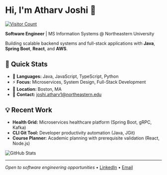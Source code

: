 # Hi, I'm Atharv Joshi 👋

[![Visitor Count](https://profile-counter.glitch.me/joshiatharv1/count.svg)](https://github.com/joshiatharv1)

**Software Engineer** | MS Information Systems @ Northeastern University

Building scalable backend systems and full-stack applications with **Java**, **Spring Boot**, **React**, and **AWS**.

## 🚀 Quick Stats
- 🔧 **Languages:** Java, JavaScript, TypeScript, Python
- ⚡ **Focus:** Microservices, System Design, Full-Stack Development
- 📍 **Location:** Boston, MA
- 📧 **Contact:** joshi.atharv1@northeastern.edu

## 💡 Recent Work
- **Health Grid:** Microservices healthcare platform (Spring Boot, gRPC, Kafka)
- **CLI Git Tool:** Developer productivity automation (Java, JGit)
- **Course Planner:** Academic planning with prerequisite validation (React, Node.js)

![GitHub Stats](https://github-readme-stats.vercel.app/api?username=joshiatharv1&show_icons=true&theme=default&hide_border=true&count_private=true)

---
*Open to software engineering opportunities* • [LinkedIn](https://linkedin.com/in/atharvjoshi) • [Email](mailto:joshi.atharv1@northeastern.edu)
